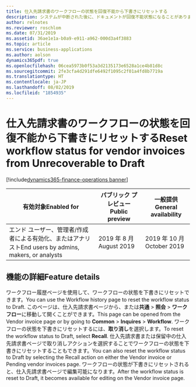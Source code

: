 ```yaml
---
title: 仕入先請求書のワークフローの状態を回復不能から下書きにリセットする
description: システムが中断された後に、ドキュメントが回復不能状態になることがあります。 ユーザーは、サポートに連絡して支援を依頼しなくても、自分でドキュメントの状態を下書きにリセットできます。
author: relnotes
ms.reviewer: roschlom
ms.date: 07/31/2019
ms.assetid: 36ae1e1a-b0a9-e911-a962-000d3a4f3883
ms.topic: article
ms.service: business-applications
ms.author: aolson
dynamics365pdf: true
ms.openlocfilehash: 06cea5973b0f53a3d2135173e6528a1ce4b81d8c
ms.sourcegitcommit: 2fe3cfa4d291dfe6492f1095c2f01a4fd8b7719a
ms.translationtype: HT
ms.contentlocale: ja-JP
ms.lasthandoff: 08/02/2019
ms.locfileid: "1854935"
---
```

# <a name="reset-workflow-status-for-vendor-invoices-from-unrecoverable-to-draft"></a><span data-ttu-id="5e5de-104">仕入先請求書のワークフローの状態を回復不能から下書きにリセットする</span><span class="sxs-lookup"><span data-stu-id="5e5de-104">Reset workflow status for vendor invoices from Unrecoverable to Draft</span></span>
[!include[dynamics365-finance-operations banner](../includes/dynamics365-finance-operations.md)]

| <span data-ttu-id="5e5de-105">有効対象</span><span class="sxs-lookup"><span data-stu-id="5e5de-105">Enabled for</span></span>    |  <span data-ttu-id="5e5de-106">パブリック プレビュー</span><span class="sxs-lookup"><span data-stu-id="5e5de-106">Public preview</span></span> | <span data-ttu-id="5e5de-107">一般提供</span><span class="sxs-lookup"><span data-stu-id="5e5de-107">General availability</span></span> | 
| ---------- | ---------- |---------- |
|<span data-ttu-id="5e5de-108">エンド ユーザー、管理者/作成者による有効化、またはアナリスト</span><span class="sxs-lookup"><span data-stu-id="5e5de-108">End users by admins, makers, or analysts</span></span>|<span data-ttu-id="5e5de-109">2019 年 8 月</span><span class="sxs-lookup"><span data-stu-id="5e5de-109">August 2019</span></span>| <span data-ttu-id="5e5de-110">2019 年 10 月</span><span class="sxs-lookup"><span data-stu-id="5e5de-110">October 2019</span></span>|






## <a name="feature-details"></a><span data-ttu-id="5e5de-111">機能の詳細</span><span class="sxs-lookup"><span data-stu-id="5e5de-111">Feature details</span></span>
<!--feature detail start -->
<span data-ttu-id="5e5de-112">ワークフロー履歴ページを使用して、ワークフローの状態を下書きにリセットできます。</span><span class="sxs-lookup"><span data-stu-id="5e5de-112">You can use the Workflow history page to reset the workflow status to Draft.</span></span> <span data-ttu-id="5e5de-113">このページは、仕入先請求書ページから、または**共通** > **照会** > **ワークフロー**に移動して開くことができます。</span><span class="sxs-lookup"><span data-stu-id="5e5de-113">This page can be opened from the Vendor invoice page or by going to **Common** > **Inquires** > **Workflow**.</span></span> <span data-ttu-id="5e5de-114">ワークフローの状態を下書きにリセットするには、**取り消し**を選択します。</span><span class="sxs-lookup"><span data-stu-id="5e5de-114">To reset the workflow status to Draft, select **Recall**.</span></span> <span data-ttu-id="5e5de-115">仕入先請求書または保留中の仕入先請求書ページで取り消しアクションを選択することでワークフローの状態を下書きにリセットすることもできます。</span><span class="sxs-lookup"><span data-stu-id="5e5de-115">You can also reset the workflow status to Draft by selecting the Recall action on either the Vendor invoice or Pending vendor invoices page.</span></span> <span data-ttu-id="5e5de-116">ワークフローの状態が下書きにリセットされると、仕入先請求書ページで編集可能になります。</span><span class="sxs-lookup"><span data-stu-id="5e5de-116">After the workflow status is reset to Draft, it becomes available for editing on the Vendor invoice page.</span></span>
<!--feature detail end -->











